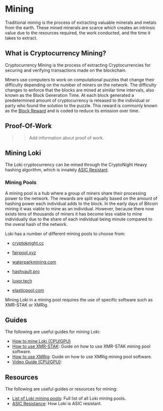 # Mining

Traditional mining is the process of extracting valuable minerals and metals from the earth. These mined minerals are scarce which creates an intrinsic value due to the resources required, the work conducted, and the time it takes to extract. 

## What is Cryptocurrency Mining?
Cryptocurrency Mining is the process of extracting Cryptocurrencies for securing and verifying transactions made on the blockchain. 

Miners use computers to work on computational puzzles that change their difficulty depending on the number of miners on the network. The difficulty changes to enforce that the blocks are mined at similar time intervals, also known as the Block Generation Time. At each block generated a predetermined amount of cryptocurrency is released to the individual or party who found the solution to the puzzle. This reward is commonly known as the [Block Reward](../Advanced/Cryptoeconomics.md) and is coded to reduce its emission over time.

## Proof-Of-Work
>> Add information about proof of work.

## Mining Loki

The Loki cryptocurrency can be mined through the CryptoNight Heavy hashing algorithm, which is innately [ASIC Resistant](../Mining/ASICResistance.md). 

### Mining Pools

A mining pool is a hub where a group of miners share their processing power to the network. The rewards are split equally based on the amount of hashing power each individual adds to the block. In the early days of Bitcoin mining it was viable to mine as an individual. However, because there now exists tens of thousands of miners it has become less viable to mine individually due to the share of each individual being minute compared to the overal hash of the network.

Loki has a number of different mining pools to choose from:

- [cryptoknight.cc](https://cryptoknight.cc/loki)

- [fairpool.xyz](https://loki.fairpool.xyz/)

- [waterparkmining.com](https://www.waterparkmining.com/)

- [hashvault.pro](https://loki.hashvault.pro/)

- [luxor.tech](http://mining.luxor.tech/)

- [elasticpool.com](https://loki.elasticpool.com/)

Mining Loki in a mining pool requires the use of specific software such as XMR-STAK or XMRig. 

## Guides

The following are useful guides for mining Loki:

- [How to mine Loki (CPU/GPU)](https://coinguides.org/loki-mining-wallet-setup-tutorial/)
- [How to use XMR-STAK](https://coinguides.org/xmr-stak-cryptonight-miner-v7/): Guide on how to use XMR-STAK mining pool software.
- [How to use XMRig](https://coinguides.org/xmrig-beginners-guide/): Guide on how to use XMRig mining pool software.
- [Video Guide (CPU/GPU)](https://www.youtube.com/watch?v=KGbQmSgvgHI): 
## Resources

The following are useful guides or resources for mining:

- [List of Loki mining pools](https://miningpoolstats.stream/loki): Full list of all Loki mining pools.
- [ASIC Resistance](../Mining/ASICResistance.md): How Loki is ASIC resistant.
